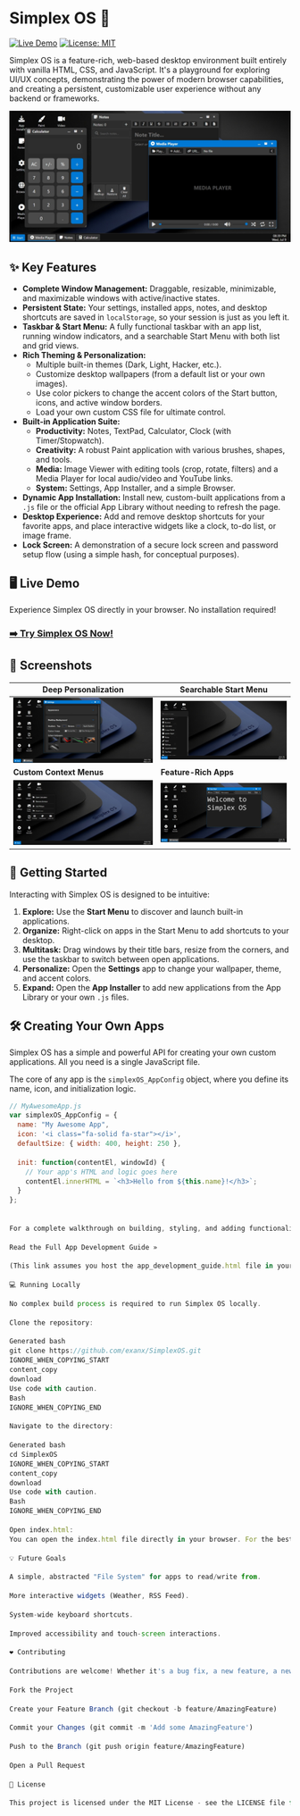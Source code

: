 # Simplex OS 🚀

[![Live Demo](https://img.shields.io/badge/Live-Demo-brightgreen?style=for-the-badge&logo=rocket)](https://exanx.github.io/SimplexOS/)
[![License: MIT](https://img.shields.io/badge/License-MIT-blue.svg?style=for-the-badge)](https://opensource.org/licenses/MIT)

Simplex OS is a feature-rich, web-based desktop environment built entirely with vanilla HTML, CSS, and JavaScript. It's a playground for exploring UI/UX concepts, demonstrating the power of modern browser capabilities, and creating a persistent, customizable user experience without any backend or frameworks.

![Simplex OS Desktop Screenshot showing multiple apps open](https://raw.githubusercontent.com/exanx/SimplexOS/refs/heads/main/screenshots/Screenshot_9-7-2025_203957_exanx.github.io.jpeg)

## ✨ Key Features

-   **Complete Window Management:** Draggable, resizable, minimizable, and maximizable windows with active/inactive states.
-   **Persistent State:** Your settings, installed apps, notes, and desktop shortcuts are saved in `localStorage`, so your session is just as you left it.
-   **Taskbar & Start Menu:** A fully functional taskbar with an app list, running window indicators, and a searchable Start Menu with both list and grid views.
-   **Rich Theming & Personalization:**
    -   Multiple built-in themes (Dark, Light, Hacker, etc.).
    -   Customize desktop wallpapers (from a default list or your own images).
    -   Use color pickers to change the accent colors of the Start button, icons, and active window borders.
    -   Load your own custom CSS file for ultimate control.
-   **Built-in Application Suite:**
    -   **Productivity:** Notes, TextPad, Calculator, Clock (with Timer/Stopwatch).
    -   **Creativity:** A robust Paint application with various brushes, shapes, and tools.
    -   **Media:** Image Viewer with editing tools (crop, rotate, filters) and a Media Player for local audio/video and YouTube links.
    -   **System:** Settings, App Installer, and a simple Browser.
-   **Dynamic App Installation:** Install new, custom-built applications from a `.js` file or the official App Library without needing to refresh the page.
-   **Desktop Experience:** Add and remove desktop shortcuts for your favorite apps, and place interactive widgets like a clock, to-do list, or image frame.
-   **Lock Screen:** A demonstration of a secure lock screen and password setup flow (using a simple hash, for conceptual purposes).

## 🖥️ Live Demo

Experience Simplex OS directly in your browser. No installation required!

### [**➡️ Try Simplex OS Now!**](https://exanx.github.io/SimplexOS/)

## 📸 Screenshots

| Deep Personalization                                                                                                                               | Searchable Start Menu                                                                                                                            |
| -------------------------------------------------------------------------------------------------------------------------------------------------- | ------------------------------------------------------------------------------------------------------------------------------------------------ |
| ![Settings App Screenshot](https://raw.githubusercontent.com/exanx/SimplexOS/refs/heads/main/screenshots/Screenshot_9-7-2025_204131_exanx.github.io.jpeg) | ![Start Menu Screenshot](https://raw.githubusercontent.com/exanx/SimplexOS/refs/heads/main/screenshots/Screenshot_9-7-2025_204615_exanx.github.io.jpeg)     |
| **Custom Context Menus**                                                                                                                           | **Feature-Rich Apps**                                                                                                                            |
| ![Context Menu Screenshot](https://raw.githubusercontent.com/exanx/SimplexOS/refs/heads/main/screenshots/Screenshot_9-7-2025_204057_exanx.github.io.jpeg)   | ![Paint App Screenshot](https://raw.githubusercontent.com/exanx/SimplexOS/refs/heads/main/screenshots/Screenshot_9-7-2025_204036_exanx.github.io.jpeg)          |


## 🚀 Getting Started

Interacting with Simplex OS is designed to be intuitive:

1.  **Explore:** Use the **Start Menu** to discover and launch built-in applications.
2.  **Organize:** Right-click on apps in the Start Menu to add shortcuts to your desktop.
3.  **Multitask:** Drag windows by their title bars, resize from the corners, and use the taskbar to switch between open applications.
4.  **Personalize:** Open the **Settings** app to change your wallpaper, theme, and accent colors.
5.  **Expand:** Open the **App Installer** to add new applications from the App Library or your own `.js` files.

## 🛠️ Creating Your Own Apps

Simplex OS has a simple and powerful API for creating your own custom applications. All you need is a single JavaScript file.

The core of any app is the `simplexOS_AppConfig` object, where you define its name, icon, and initialization logic.

```javascript
// MyAwesomeApp.js
var simplexOS_AppConfig = {
  name: "My Awesome App",
  icon: '<i class="fa-solid fa-star"></i>',
  defaultSize: { width: 400, height: 250 },

  init: function(contentEl, windowId) {
    // Your app's HTML and logic goes here
    contentEl.innerHTML = `<h3>Hello from ${this.name}!</h3>`;
  }
};


For a complete walkthrough on building, styling, and adding functionality to your apps, check out the official guide:

Read the Full App Development Guide »

(This link assumes you host the app_development_guide.html file in your repository.)

💻 Running Locally

No complex build process is required to run Simplex OS locally.

Clone the repository:

Generated bash
git clone https://github.com/exanx/SimplexOS.git
IGNORE_WHEN_COPYING_START
content_copy
download
Use code with caution.
Bash
IGNORE_WHEN_COPYING_END

Navigate to the directory:

Generated bash
cd SimplexOS
IGNORE_WHEN_COPYING_START
content_copy
download
Use code with caution.
Bash
IGNORE_WHEN_COPYING_END

Open index.html:
You can open the index.html file directly in your browser. For the best experience and to ensure all features (like the media player's visualizer) work correctly, it's recommended to use a local web server. A great tool for this is the Live Server extension for VS Code.

💡 Future Goals

A simple, abstracted "File System" for apps to read/write from.

More interactive widgets (Weather, RSS Feed).

System-wide keyboard shortcuts.

Improved accessibility and touch-screen interactions.

❤️ Contributing

Contributions are welcome! Whether it's a bug fix, a new feature, a new theme, or a new built-in app, feel free to fork the repository and submit a pull request.

Fork the Project

Create your Feature Branch (git checkout -b feature/AmazingFeature)

Commit your Changes (git commit -m 'Add some AmazingFeature')

Push to the Branch (git push origin feature/AmazingFeature)

Open a Pull Request

📜 License

This project is licensed under the MIT License - see the LICENSE file for details.```
